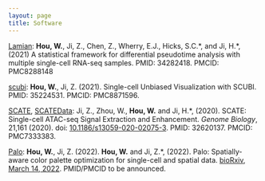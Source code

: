 ```yaml
---
layout: page
title: Software
---
```


[Lamian](https://winnie09.github.io/Wenpin_Hou/pages/Lamian.html): **Hou, W.**, Ji, Z., Chen, Z., Wherry, E.J., Hicks, S.C.\*, and Ji, H.\*, (2021) A statistical framework for differential pseudotime analysis with multiple single-cell RNA-seq samples. PMID: 34282418. PMCID: PMC8288148

[scubi](https://winnie09.github.io/Wenpin_Hou/pages/SCUBI.html):  **Hou, W.**, Ji, Z. (2021). Single-cell Unbiased Visualization with SCUBI. PMID: 35224531. PMCID: PMC8871596.

[SCATE](https://github.com/Winnie09/SCATE), [SCATEData](https://github.com/Winnie09/SCATEData):  Ji, Z., Zhou, W., **Hou, W.** and Ji, H.\*, (2020). SCATE: Single-cell ATAC-seq Signal Extraction and Enhancement. *Genome Biology*, 21,161 (2020). doi: [10.1186/s13059-020-02075-3](https://genomebiology.biomedcentral.com/articles/10.1186/s13059-020-02075-3). PMID: 32620137. PMCID: PMC7333383.

[Palo](https://winnie09.github.io/Wenpin_Hou/pages/Palo.html):  **Hou, W.**, Ji, Z. (2022). **Hou, W.** and Ji, Z.\*, (2022).
Palo: Spatially-aware color palette optimization for single-cell and spatial data. [bioRxiv, March 14, 2022](https://www.biorxiv.org/content/10.1101/2022.03.13.484080v1). PMID/PMCID to be announced. 

